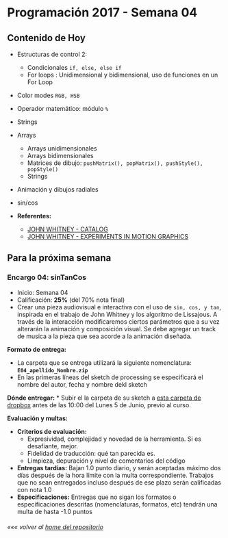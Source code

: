 # Programación 2017 - Semana 04
## Contenido de Hoy
* Estructuras de control 2:
  * Condicionales `if, else, else if`
  * For loops : Unidimensional y bidimensional, uso de funciones en un For Loop
* Color modes `RGB, HSB`
* Operador matemático: módulo `%`
* Strings
* Arrays
  * Arrays unidimensionales
  * Arrays bidimensionales
  * Matrices de dibujo: `pushMatrix(), popMatrix(), pushStyle(), popStyle()`
  * Strings
* Animación y dibujos radiales
* sin/cos

* **Referentes:**
  * [JOHN WHITNEY - CATALOG](https://www.youtube.com/watch?v=TbV7loKp69s)
  * [JOHN WHITNEY - EXPERIMENTS IN MOTION GRAPHICS](https://www.youtube.com/watch?v=TbV7loKp69s)

## Para la próxima semana
### Encargo 04: sinTanCos
  * Inicio: Semana 04
  * Calificación: **25%** (del 70% nota final)
  * Crear una pieza audiovisual e interactiva con el uso de `sin, cos, y tan`, inspirada en el trabajo de John Whitney y los algoritmo de Lissajous. A través de la interacción modificaremos ciertos parámetros que a su vez alterarán la animación y composición visual.
  Se debe agregar un track de musica a la pieza que sea acorde a la animación diseñada.

  **Formato de entrega:**
  * La carpeta que se entrega utilizará la siguiente nomenclatura: **`E04_apellido_Nombre.zip`**
  * En las primeras líneas del sketch de processing se especificará el nombre del autor, fecha y nombre dekl sketch

  **Dónde entregar:**
    * Subir el la carpeta de su sketch a [esta carpeta de dropbox](https://www.dropbox.com/request/DzD9Hs8ScWzIFVzJfbT5) antes de las 10:00 del Lunes 5 de Junio, previo al curso.


  **Evaluación y multas:**
  * **Criterios de evaluación:**
  	* Expresividad, complejidad y novedad de la herramienta. Si es desafiante, mejor.
  	* Fidelidad de traducción: qué tan parecida es.
  	* Limpieza, depuración y nivel de comentarios del código
  * **Entregas tardías:**
  Bajan 1.0 punto diario, y serán aceptadas máximo dos días después de la hora límite con la multa correspondiente. Trabajos que no sean entregados incluso después de ese plazo serán calificadas con nota 1.0
  * **Especificaciones:**
  Entregas que no sigan los formatos o especificaciones descritas (nomenclaturas, formatos, etc) tendrán una multa de hasta -1.0 puntos

###### *««« volver al [home del repositorio](https://github.com/Franzel/UDD_Programacion_2017_1sem)*
